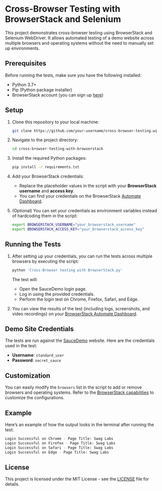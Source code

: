 
# Cross-Browser Testing with BrowserStack and Selenium

This project demonstrates cross-browser testing using BrowserStack and Selenium WebDriver. It allows automated testing of a demo website across multiple browsers and operating systems without the need to manually set up environments.

## Prerequisites

Before running the tests, make sure you have the following installed:

- Python 3.7+
- Pip (Python package installer)
- BrowserStack account (you can sign up [here](https://www.browserstack.com/users/sign_up))

## Setup

1. Clone this repository to your local machine:

   ```bash
   git clone https://github.com/your-username/cross-browser-testing-with-browserstack.git
   ```

2. Navigate to the project directory:

   ```bash
   cd cross-browser-testing-with-browserstack
   ```

3. Install the required Python packages:

   ```bash
   pip install -r requirements.txt
   ```

4. Add your BrowserStack credentials:
   - Replace the placeholder values in the script with your **BrowserStack username** and **access key**.
   - You can find your credentials on the BrowserStack [Automate Dashboard](https://www.browserstack.com/automate).

5. (Optional) You can set your credentials as environment variables instead of hardcoding them in the script:

   ```bash
   export BROWSERSTACK_USERNAME="your_browserstack_username"
   export BROWSERSTACK_ACCESS_KEY="your_browserstack_access_key"
   ```

## Running the Tests

1. After setting up your credentials, you can run the tests across multiple browsers by executing the script:

   ```bash
   python 'Cross-Browser testing with BrowserStack.py'
   ```

   The test will:
   - Open the SauceDemo login page.
   - Log in using the provided credentials.
   - Perform the login test on Chrome, Firefox, Safari, and Edge.

2. You can view the results of the test (including logs, screenshots, and video recordings) on your [BrowserStack Automate Dashboard](https://automate.browserstack.com/).

## Demo Site Credentials

The tests are run against the [SauceDemo](https://www.saucedemo.com/) website. Here are the credentials used in the test:

- **Username**: `standard_user`
- **Password**: `secret_sauce`

## Customization

You can easily modify the `browsers` list in the script to add or remove browsers and operating systems. Refer to the [BrowserStack capabilities](https://www.browserstack.com/automate/capabilities) to customize the configurations.

## Example

Here’s an example of how the output looks in the terminal after running the test:

```bash
Login Successful on Chrome - Page Title: Swag Labs
Login Successful on Firefox - Page Title: Swag Labs
Login Successful on Safari - Page Title: Swag Labs
Login Successful on Edge - Page Title: Swag Labs
```

## License

This project is licensed under the MIT License - see the [LICENSE](LICENSE) file for details.
